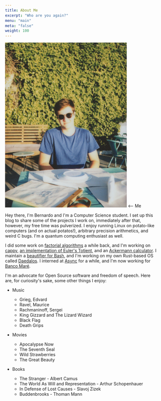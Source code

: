```yaml
---
title: About Me
excerpt: "Who are you again?"
menu: "main"
meta: "false"
weight: 100
---
```



<img src="/images/me.jpg" alt="Me" style="width: 400px;"/>
⟵ Me

Hey there, I'm Bernardo and I'm a Computer Science student. I set up this blog to share
some of the projects I work on, immediately after that, however, my free time was
pulverized. I enjoy running Linux on potato-like computers (and on actual
potatos!), arbitrary precision arithmetics, and weird C bugs. I'm a quantum
computing enthusiast as well.

I did some work on [factorial algorithms][fact] a while back, and I'm working
on [cappy][cappy], [an implementation of Euler's Totient][euler], and an
[Ackermann calculator][ack]. I maintain a [beautifier for Bash][beautysh], and
I'm working on my own Rust-based OS called [Daedalos][daedalos]. I interned at
[Async][async] for a while, and I'm now working for [Banco Maré][mare].

I'm an advocate for Open Source software and freedom of speech. Here are, for
curiosity's sake, some other things I enjoy:

* Music
  * Grieg, Edvard
  * Ravel, Maurice
  * Rachmaninoff, Sergei
  * King Gizzard and The Lizard Wizard
  * Black Flag
  * Death Grips

* Movies
  * Apocalypse Now
  * The Seventh Seal
  * Wild Strawberries
  * The Great Beauty

* Books
  * The Stranger - Albert Camus
  * The World As Will and Representation - Arthur Schopenhauer
  * In Defense of Lost Causes - Slavoj Zizek
  * Buddenbrooks - Thoman Mann

[fact]: http://www.luschny.de/math/factorial/SwingIntro.pdf
[cappy]: https://github.com/DanielSank/cappy
[euler]: https://github.com/bemeurer/euler-function
[ack]: https://github.com/bemeurer/multi-ackermann
[beautysh]: https://github.com/bemeurer/beautysh
[daedalos]: https://github.com/bemeurer/daedalos
[async]: http://www.stoq.com.br/
[mare]: https://www.bancomare.com.br/